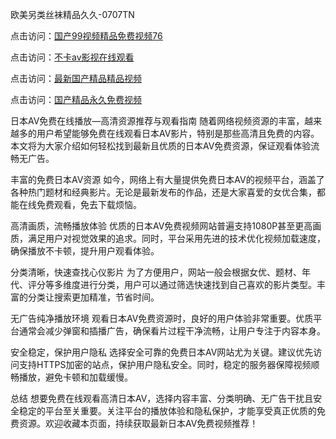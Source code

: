 欧美另类丝袜精品久久-0707TN

点击访问：<a href="https://bered.pages.dev/">国产99视频精品免费视频76</a>

点击访问：<a href="https://vassv.pages.dev/">不卡av影视在线观看</a>

点击访问：<a href="https://gfd-5xg.pages.dev/">最新国产精品精品视频</a>

点击访问：<a href="https://cfad.pages.dev/">国产精品永久免费视频</a>

日本AV免费在线播放—高清资源推荐与观看指南
随着网络视频资源的丰富，越来越多的用户希望能够免费在线观看日本AV影片，特别是那些高清且免费的内容。本文将为大家介绍如何轻松找到最新且优质的日本AV免费资源，保证观看体验流畅无广告。

丰富的免费日本AV资源
如今，网络上有大量提供免费日本AV的视频平台，涵盖了各种热门题材和经典影片。无论是最新发布的作品，还是大家喜爱的女优合集，都能在线免费观看，免去下载烦恼。

高清画质，流畅播放体验
优质的日本AV免费视频网站普遍支持1080P甚至更高画质，满足用户对视觉效果的追求。同时，平台采用先进的技术优化视频加载速度，确保播放不卡顿，提升用户观看体验。

分类清晰，快速查找心仪影片
为了方便用户，网站一般会根据女优、题材、年代、评分等多维度进行分类，用户可以通过筛选快速找到自己喜欢的影片类型。丰富的分类让搜索更加精准，节省时间。

无广告纯净播放环境
观看日本AV免费资源时，良好的用户体验非常重要。优质平台通常会减少弹窗和插播广告，确保看片过程干净流畅，让用户专注于内容本身。

安全稳定，保护用户隐私
选择安全可靠的免费日本AV网站尤为关键。建议优先访问支持HTTPS加密的站点，保护用户隐私安全。同时，稳定的服务器保障视频顺畅播放，避免卡顿和加载缓慢。

总结
想要免费在线观看高清日本AV，选择内容丰富、分类明确、无广告干扰且安全稳定的平台至关重要。关注平台的播放体验和隐私保护，才能享受真正优质的免费资源。欢迎收藏本页面，持续获取最新日本AV免费视频推荐！



<span style="display:none;">[Canonical link] ( ）</span>
